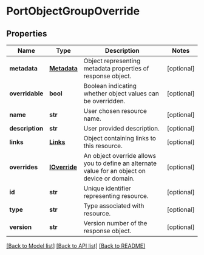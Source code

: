 # PortObjectGroupOverride

## Properties
Name | Type | Description | Notes
------------ | ------------- | ------------- | -------------
**metadata** | [**Metadata**](Metadata.md) | Object representing metadata properties of response object. | [optional] 
**overridable** | **bool** | Boolean indicating whether object values can be overridden. | [optional] 
**name** | **str** | User chosen resource name. | [optional] 
**description** | **str** | User provided description. | [optional] 
**links** | [**Links**](Links.md) | Object containing links to this resource. | [optional] 
**overrides** | [**IOverride**](IOverride.md) | An object override allows you to define an alternate value for an object on device or domain. | [optional] 
**id** | **str** | Unique identifier representing resource. | [optional] 
**type** | **str** | Type associated with resource. | [optional] 
**version** | **str** | Version number of the response object. | [optional] 

[[Back to Model list]](../README.md#documentation-for-models) [[Back to API list]](../README.md#documentation-for-api-endpoints) [[Back to README]](../README.md)


